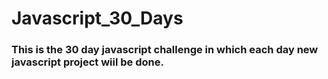 # Javascript_30_Days
### This is the 30 day javascript challenge in which each day new javascript project wiil be done.

